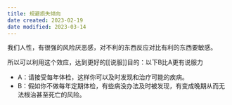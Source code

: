 ```yaml
---
title: 规避损失倾向
date created: 2023-02-19
date modified: 2023-03-14
---
```


我们人性，有很强的风险厌恶感，对不利的东西反应对比有利的东西要敏感。

所以可以利用这个效应，达到更好的[[说服]]目的：以下B比A更有说服力

- A：请接受每年体检，这样你可以及时发现和治疗可能的疾病。
- B：假如你不做每年定期体检，有些病没办法及时被发现，有变成晚期从而无法根治甚至死亡的风险。
